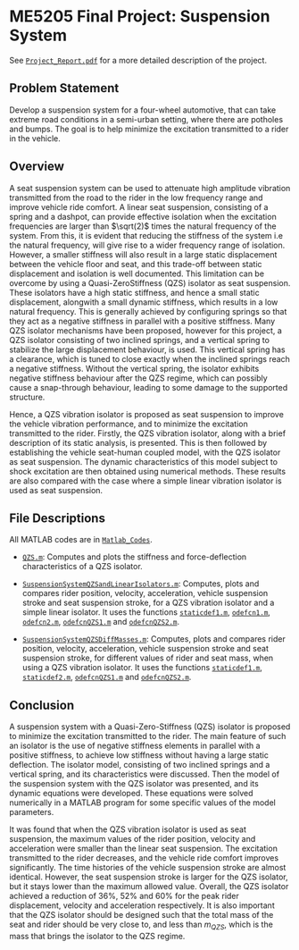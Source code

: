 # ME5205 Final Project: Suspension System

See [`Project_Report.pdf`](Project_Report.pdf) for a more detailed description of the project.

## Problem Statement

Develop a suspension system for a four-wheel automotive, that can take extreme road conditions in a semi-urban setting, where there are potholes and bumps. The goal is to help minimize the excitation transmitted to a rider in the vehicle.

## Overview

A seat suspension system can be used to attenuate high amplitude vibration transmitted from the road to the rider in the low frequency range and improve vehicle ride comfort. A linear seat suspension, consisting of a spring and a dashpot, can provide effective isolation when the excitation frequencies are larger than $\sqrt(2)$ times the natural frequency of the system. From this, it is evident that reducing the stiffness of the system i.e the natural frequency, will give rise to a wider frequency range of isolation. However, a smaller stiffness will also result in a large static displacement between the vehicle floor and seat, and this trade-off between static displacement and isolation is well documented. This limitation can be overcome by using a Quasi-ZeroStiffness (QZS) isolator as seat suspension. These isolators have a high static stiffness, and hence a small static displacement, alongwith a small dynamic stiffness, which results in a low natural frequency. This is generally achieved by configuring springs so that they act as a negative stiffness in parallel with a positive stiffness. Many QZS isolator mechanisms have been proposed, however for this project, a QZS isolator consisting of two inclined springs, and a vertical spring to stabilize the large displacement behaviour, is used. This vertical spring has a clearance, which is tuned to close exactly when the inclined springs reach a negative stiffness. Without the vertical spring, the isolator exhibits negative stiffness behaviour after the QZS regime, which can possibly cause a snap-through behaviour, leading to some damage to the supported structure.

Hence, a QZS vibration isolator is proposed as seat suspension to improve the vehicle vibration performance, and to minimize the excitation transmitted to the rider. Firstly, the QZS vibration isolator, along with a brief description of its static analysis, is presented. This is then followed by establishing the vehicle seat-human coupled model, with the QZS isolator as seat suspension. The dynamic characteristics of this model subject to shock excitation are then obtained using numerical methods. These results are also compared with the case where a simple linear vibration isolator is used as seat suspension.

## File Descriptions

All MATLAB codes are in [`Matlab_Codes`](Matlab_Codes).

* [`QZS.m`](https://github.com/abhyudit309/SuspensionSystem/blob/main/Matlab_Codes/QZS.m): Computes and plots the stiffness and force-deflection characteristics of a QZS isolator.

* [`SuspensionSystemQZSandLinearIsolators.m`](https://github.com/abhyudit309/SuspensionSystem/blob/main/Matlab_Codes/SuspensionSystemQZSandLinearIsolators.m): Computes, plots and compares rider position, velocity, acceleration, vehicle suspension stroke and seat suspension stroke, for a QZS vibration isolator and a simple linear isolator. It uses the functions [`staticdef1.m`](https://github.com/abhyudit309/SuspensionSystem/blob/main/Matlab_Codes/staticdef1.m), [`odefcn1.m`](https://github.com/abhyudit309/SuspensionSystem/blob/main/Matlab_Codes/odefcn1.m), [`odefcn2.m`](https://github.com/abhyudit309/SuspensionSystem/blob/main/Matlab_Codes/odefcn2.m), [`odefcnQZS1.m`](https://github.com/abhyudit309/SuspensionSystem/blob/main/Matlab_Codes/odefcnQZS1.m) and [`odefcnQZS2.m`](https://github.com/abhyudit309/SuspensionSystem/blob/main/Matlab_Codes/odefcnQZS2.m). 

* [`SuspensionSystemQZSDiffMasses.m`](https://github.com/abhyudit309/SuspensionSystem/blob/main/Matlab_Codes/SuspensionSystemQZSDiffMasses.m): Computes, plots and compares rider position, velocity, acceleration, vehicle suspension stroke and seat suspension stroke, for different values of rider and seat mass, when using a QZS vibration isolator. It uses the functions [`staticdef1.m`](https://github.com/abhyudit309/SuspensionSystem/blob/main/Matlab_Codes/staticdef1.m), [`staticdef2.m`](https://github.com/abhyudit309/SuspensionSystem/blob/main/Matlab_Codes/staticdef2.m), [`odefcnQZS1.m`](https://github.com/abhyudit309/SuspensionSystem/blob/main/Matlab_Codes/odefcnQZS1.m) and [`odefcnQZS2.m`](https://github.com/abhyudit309/SuspensionSystem/blob/main/Matlab_Codes/odefcnQZS2.m).

## Conclusion

A suspension system with a Quasi-Zero-Stiffness (QZS) isolator is proposed to minimize the excitation transmitted to the rider. The main feature of such an isolator is the use of negative stiffness elements in parallel with a positive stiffness, to achieve low stiffness without having a large static deflection. The isolator model, consisting of two inclined springs and a vertical spring, and its characteristics were discussed. Then the model of the suspension system with the QZS isolator was presented, and its dynamic equations were developed. These equations were solved numerically in a MATLAB program for some specific values of the model parameters. 

It was found that when the QZS vibration isolator is used as seat suspension, the maximum values of the rider position, velocity and acceleration were smaller than the linear seat suspension. The excitation transmitted to the rider decreases, and the vehicle ride comfort improves significantly. The time histories of the vehicle suspension stroke are almost identical. However, the seat suspension stroke is larger for the QZS isolator, but it stays lower than the maximum allowed value. Overall, the QZS isolator achieved a reduction of 36%, 52% and 60% for the peak rider displacement, velocity and acceleration respectively. It is also important that the QZS isolator should be designed such that the total mass of the seat and rider should be very close to, and less than $m_{QZS}$, which is the mass that brings the isolator to the QZS regime.
